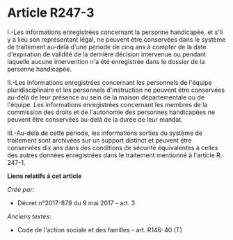 # Article R247-3

I.-Les informations enregistrées concernant la personne handicapée, et s'il y a lieu son représentant légal, ne peuvent être
conservées dans le système de traitement au-delà d'une période de cinq ans à compter de la date d'expiration de validité de
la dernière décision intervenue ou pendant laquelle aucune intervention n'a été enregistrée dans le dossier de la personne
handicapée.

II.-Les informations enregistrées concernant les personnels de l'équipe pluridisciplinaire et les personnels d'instruction ne
peuvent être conservées au-delà de leur présence au sein de la maison départementale ou de l'équipe. Les informations
enregistrées concernant les membres de la commission des droits et de l'autonomie des personnes handicapées ne peuvent être
conservées au-delà de la durée de leur mandat.

III.-Au-delà de cette période, les informations sorties du système de traitement sont archivées sur un support distinct et
peuvent être conservées dix ans dans des conditions de sécurité équivalentes à celles des autres données enregistrées dans le
traitement mentionné à l'article R. 247-1.

**Liens relatifs à cet article**

_Créé par_:

  - Décret n°2017-879 du 9 mai 2017 - art. 3

_Anciens textes_:

  - Code de l'action sociale et des familles - art. R146-40 (T)
